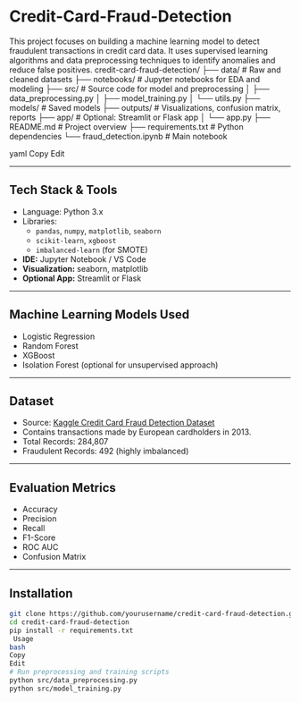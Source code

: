 # Credit-Card-Fraud-Detection
This project focuses on building a machine learning model to detect fraudulent transactions in credit card data. It uses supervised learning algorithms and data preprocessing techniques to identify anomalies and reduce false positives.
credit-card-fraud-detection/
├── data/ # Raw and cleaned datasets
├── notebooks/ # Jupyter notebooks for EDA and modeling
├── src/ # Source code for model and preprocessing
│ ├── data_preprocessing.py
│ ├── model_training.py
│ └── utils.py
├── models/ # Saved models
├── outputs/ # Visualizations, confusion matrix, reports
├── app/ # Optional: Streamlit or Flask app
│ └── app.py
├── README.md # Project overview
├── requirements.txt # Python dependencies
└── fraud_detection.ipynb # Main notebook

yaml
Copy
Edit

---

##  Tech Stack & Tools

- Language: Python 3.x  
- Libraries:
  - `pandas`, `numpy`, `matplotlib`, `seaborn`
  - `scikit-learn`, `xgboost`
  - `imbalanced-learn` (for SMOTE)
- **IDE:** Jupyter Notebook / VS Code  
- **Visualization:** seaborn, matplotlib  
- **Optional App:** Streamlit or Flask

---

##  Machine Learning Models Used

- Logistic Regression  
- Random Forest  
- XGBoost  
- Isolation Forest (optional for unsupervised approach)

---

##  Dataset

- Source: [Kaggle Credit Card Fraud Detection Dataset](https://www.kaggle.com/datasets/mlg-ulb/creditcardfraud)
- Contains transactions made by European cardholders in 2013.
- Total Records: 284,807
- Fraudulent Records: 492 (highly imbalanced)

---

##  Evaluation Metrics

- Accuracy
- Precision
- Recall
- F1-Score
- ROC AUC
- Confusion Matrix

---

##  Installation

```bash
git clone https://github.com/yourusername/credit-card-fraud-detection.git
cd credit-card-fraud-detection
pip install -r requirements.txt
 Usage
bash
Copy
Edit
# Run preprocessing and training scripts
python src/data_preprocessing.py
python src/model_training.py
